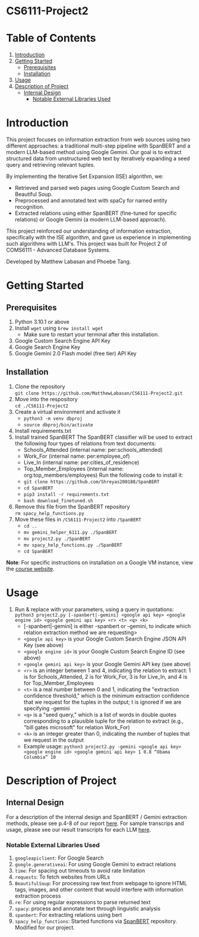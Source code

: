 # CS6111-Project2
# Table of Contents
1. [Introduction](#introduction)
2. [Getting Started](#getting-started)
    - [Prerequisites](#prerequisits)
    - [Installation](#installation)
3. [Usage](#usage)
4. [Description of Project](#description-of-project)
    - [Internal Design](#internal-design)
        - [Notable External Libraries Used](#notable-external-libraries-used)

# Introduction
This project focuses on information extraction from web sources using two different approaches: a traditional multi-step pipeline with SpanBERT and a modern LLM-based method using Google Gemini. Our goal is to extract structured data from unstructured web text by iteratively expanding a seed query and retrieving relevant tuples.

By implementing the Iterative Set Expansion (ISE) algorithm, we:
- Retrieved and parsed web pages using Google Custom Search and Beautiful Soup.
- Preprocessed and annotated text with spaCy for named entity recognition.
- Extracted relations using either SpanBERT (fine-tuned for specific relations) or Google Gemini (a modern LLM-based approach).

This project reinforced our understanding of information extraction, specifically with the ISE algorithm, and gave us experience in implementing such algorithms with LLM's. This project was built for Project 2 of COMS6111 - Advanced Database Systems.

Developed by Matthew Labasan and Phoebe Tang.

# Getting Started
## Prerequisites
1. Python 3.10.1 or above
2. Install `wget` using `brew install wget`
    - Make sure to restart your terminal after this installation.
3. Google Custom Search Engine API Key
4. Google Search Engine Key
5. Google Gemini 2.0 Flash model (free tier) API Key

## Installation
1. Clone the repository  
  `git clone https://github.com/MatthewLabasan/CS6111-Project2.git`  
2. Move into the respository  
  `cd ./CS6111-Project2`  
3. Create a virtual environment and activate it  
    - `python3 -m venv dbproj`  
    - `source dbproj/bin/activate`  
4. Install requirements.txt
5. Install trained SpanBERT
  The SpanBERT classifier will be used to extract the following four types of relations from text documents:
    - Schools_Attended (internal name: per:schools_attended)
    - Work_For (internal name: per:employee_of)
    - Live_In (internal name: per:cities_of_residence)
    - Top_Member_Employees (internal name: org:top_members/employees)
  Run the following code to install it:  
    - `git clone https://github.com/Shreyas200188/SpanBERT`  
    - `cd SpanBERT`  
    - `pip3 install -r requirements.txt`  
    - `bash download_finetuned.sh`  
6. Remove this file from the SpanBERT repository  
  `rm spacy_help_functions.py`
7. Move these files in `/CS6111-Project2` into `/SpanBERT`  
    - `cd ..`  
    - `mv gemini_helper_6111.py ./SpanBERT`  
    - `mv project2.py ./SpanBERT`  
    - `mv spacy_help_functions.py ./SpanBERT`  
    - `cd SpanBERT`  

__Note__: For specific instructions on installation on a Google VM instance, view the [course website](https://www.cs.columbia.edu/~gravano/cs6111/Proj2/).

# Usage
1. Run & replace with your parameters, using a query in quotations: 
 `python3 project2.py [-spanbert|-gemini] <google api key> <google engine id> <google gemini api key> <r> <t> <q> <k>`
    - [-spanbert|-gemini] is either -spanbert or -gemini, to indicate which relation extraction method we are requesting>
    - `<google api key>` is your Google Custom Search Engine JSON API Key (see above)
    - `<google engine id>` is your Google Custom Search Engine ID (see above)
    - `<google gemini api key>` is your Google Gemini API key (see above)
    - `<r>` is an integer between 1 and 4, indicating the relation to extract: 1 is for Schools_Attended, 2 is for Work_For, 3 is for Live_In, and 4 is for Top_Member_Employees
    - `<t>` is a real number between 0 and 1, indicating the "extraction confidence threshold," which is the minimum extraction confidence that we request for the tuples in the output; t is ignored if we are specifying -gemini
    - `<q>` is a "seed query," which is a list of words in double quotes corresponding to a plausible tuple for the relation to extract (e.g., "bill gates microsoft" for relation Work_For)
    - `<k>` is an integer greater than 0, indicating the number of tuples that we request in the output
    - Example usage: `python3 project2.py -gemini <google api key> <google engine id> <google gemini api key> 1 0.8 “Obama Columbia” 10`

# Description of Project
## Internal Design
For a description of the internal design and SpanBERT / Gemini extraction methods, please see p.4-8 of our report [here](./transcripts/Project2_Report.pdf).
For sample transcrips and usage, please see our result transcripts for each LLM [here](./transcripts).

### Notable External Libraries Used
1. `googleapiclient`: For Google Search
2. `google.generativeai`: For using Google Gemini to extract relations
3. `time`: For spacing out timeouts to avoid rate limitation
4. `requests`: To fetch websites from URLs 
5. `BeautifulSoup`: For processing raw text from webpage to ignore HTML tags, images, and other content that would interfere with information extraction process
6. `re`: For using regular expressions to parse returned text
7. `spacy`: process and annotate text through linguistic analysis
8. `spanbert`: For extracting relations using bert
9. `spacy_help_functions`: Started functions via [SpanBERT](https://github.com/Shreyas200188/SpanBERT) repository. Modified for our project.
